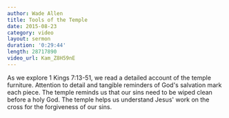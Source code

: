 ```yaml
---
author: Wade Allen
title: Tools of the Temple
date: 2015-08-23
category: video
layout: sermon
duration: '0:29:44' 
length: 28717890
video_url: Kam_Z8H59nE
---
```


As we explore 1 Kings 7:13-51, we read a detailed account of the temple furniture. Attention to detail and tangible reminders of God's salvation mark each piece. The temple reminds us that our sins need to be wiped clean before a holy God. The temple helps us understand Jesus' work on the cross for the forgiveness of our sins.

